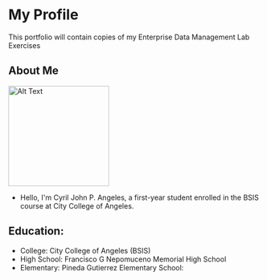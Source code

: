 # My Profile
This portfolio will contain copies of my Enterprise Data Management Lab Exercises 
## About Me
<img src="PicNiCy2.jpg" alt="Alt Text" Width="200" heigth="100"> <br>

- Hello, I'm Cyril John P. Angeles, a first-year student enrolled in the BSIS course at City College of Angeles. 

## Education:
- College: City College of Angeles (BSIS)
- High School: Francisco G Nepomuceno Memorial High School
- Elementary: Pineda Gutierrez Elementary School:
